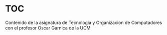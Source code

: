 # TOC
Contenido de la asignatura de Tecnologia y Organizacion de Computadores con el profesor Oscar Garnica de la UCM
